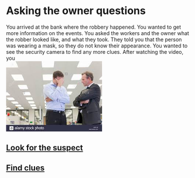 # Asking the owner questions  

You arrived at the bank where the robbery happened. You wanted to get more information on the events. You asked the workers and the owner what the robber looked like, and what they took. They told you that the person was wearing a mask, so they do not know their appearance. You wanted to see the security camera to find any more clues. After watching the video, you  
![asking](../images/Asking.jpg)

## [Look for the suspect](suspect.md)
## [Find clues](../look/look.md)